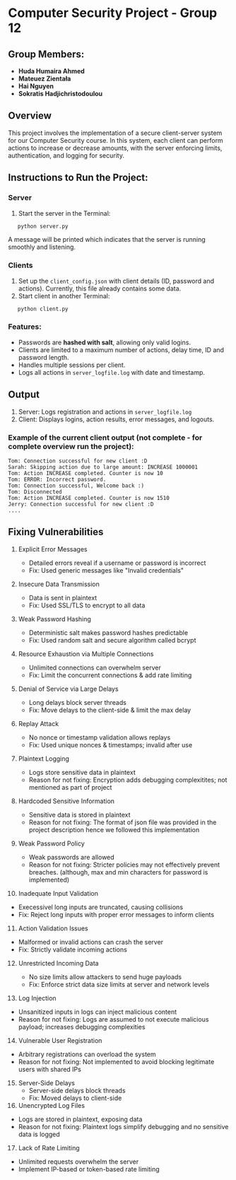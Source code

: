 # Computer Security Project - Group 12

## Group Members:
- **Huda Humaira Ahmed**
- **Mateuez Zientała**
- **Hai Nguyen**
- **Sokratis Hadjichristodoulou**

## Overview
This project involves the implementation of a secure client-server system for our Computer Security course. In this system, each client can perform actions to increase or decrease amounts, with the server enforcing limits, authentication, and logging for security. 

## Instructions to Run the Project:
### Server
1. Start the server in the Terminal:
```bash
   python server.py
```
A message will be printed which indicates that the server is running smoothly and listening.

### Clients
1. Set up the `client_config.json` with client details (ID, password and actions). Currently, this file already contains some data.
2. Start client in another Terminal:
```bash
   python client.py
```

### Features:
- Passwords are **hashed with salt**, allowing only valid logins.
- Clients are limited to a maximum number of actions, delay time, ID and password length.
- Handles multiple sessions per client.
- Logs all actions in `server_logfile.log` with date and timestamp.

## Output
1. Server: Logs registration and actions in `server_logfile.log`
2. Client: Displays logins, action results, error messages, and logouts.

### Example of the current client output (not complete - for complete overview run the project):
```plaintext
Tom: Connection successful for new client :D 
Sarah: Skipping action due to large amount: INCREASE 1000001
Tom: Action INCREASE completed. Counter is now 10
Tom: ERROR: Incorrect password. 
Tom: Connection successful, Welcome back :) 
Tom: Disconnected
Tom: Action INCREASE completed. Counter is now 1510
Jerry: Connection successful for new client :D
....
```

## Fixing Vulnerabilities
1. Explicit Error Messages
   - Detailed errors reveal if a username or password is incorrect
   - Fix: Used generic messages like "Invalid credentials"

2. Insecure Data Transmission
   - Data is sent in plaintext
   - Fix: Used SSL/TLS to encrypt to all data

3. Weak Password Hashing
   - Deterministic salt makes password hashes predictable
   - Fix: Used random salt and secure algorithm called bcrypt
     
4. Resource Exhaustion via Multiple Connections
   - Unlimited connections can overwhelm server
   - Fix: Limit the concurrent connections & add rate limiting
     
5. Denial of Service via Large Delays
   - Long delays block server threads
   - Fix: Move delays to the client-side & limit the max delay

6. Replay Attack
   - No nonce or timestamp validation allows replays
   - Fix: Used unique nonces & timestamps; invalid after use

7. Plaintext Logging
   - Logs store sensitive data in plaintext
   - Reason for not fixing: Encryption adds debugging complexitites; not mentioned as part of project
   
8. Hardcoded Sensitive Information
   - Sensitive data is stored in plaintext
   - Reason for not fixing: The format of json file was provided in the project description hence we followed this implementation
   
9. Weak Password Policy
   - Weak passwords are allowed
   - Reason for not fixing: Stricter policies may not effectively prevent breaches. (although, max and min characters for password is implemented)
   
10. Inadequate Input Validation
   - Execessivel long inputs are truncated, causing collisions
   - Fix: Reject long inputs with proper error messages to inform clients

11. Action Validation Issues
   - Malformed or invalid actions can crash the server
   - Fix: Strictly validate incoming actions

12.  Unrestricted Incoming Data
     - No size limits allow attackers to send huge payloads
     - Fix: Enforce strict data size limits at server and network levels
      
13. Log Injection
   - Unsanitized inputs in logs can inject malicious content
   - Reason for not fixing: Logs are assumed to not execute malicious payload; increases debugging complexities

14. Vulnerable User Registration
   - Arbitrary registrations can overload the system
   - Reason for not fixing: Not implemented to avoid blocking legitimate users with shared IPs

15. Server-Side Delays
    - Server-side delays block threads
    - Fix: Moved delays to client-side
16. Unencrypted Log Files
   - Logs are stored in plaintext, exposing data
   - Reason for not fixing: Plaintext logs simplify debugging and no sensitive data is logged
17. Lack of Rate Limiting
   - Unlimited requests overwhelm the server
   - Implement IP-based or token-based rate limiting
